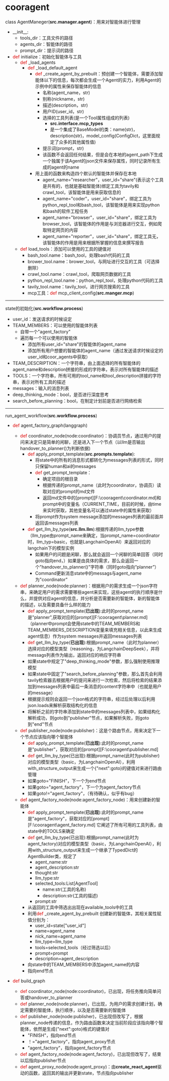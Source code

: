 # cooragent

class AgentManeger(**src.manager.agent**)：用来对智能体进行管理

- \_\_init_\_\:
  - tools_dir：工具文件的路径
  - agents_dir：智能体的路径
  - prompt_dir：提示词的路径
- <font color="#dd0000">def</font> initialize：初始化智能体与工具
  - <font color="#dd0000">def</font> _load_agents
    - <font color="#dd0000">def</font> _load_default_agent
      - <font color="#dd0000">def</font> _create_agent_by_prebuilt：预创建一个智能体，需要添加智能体以下的信息，每次都会生成一个Agent的实力，利用Agent的示例中的属性来保存智能体的信息
        - 名称(agent_name，str)
        - 别称(nickname，str)
        - 描述(description，str)
        - 用户ID(user_id，str)
        - 选择的工具列表(是一个Tool属性组成的列表)
          - **src.interface.mcp_types**
          - 是一个集成了BaseModel的类：name(str)，description(str)，model_config(ConfigDict，这里面规定了众多的其他属性值)
        - 提示词(prompt，str)
        - 该函数不会返回任何结果，但是会在本地的agent_path下生成一个独属于该Agent的json文件来保存属性，同时记录所有生成的agent的name
      - 用上面的函数来构造四个默认的智能体并保存在本地
        - agent_name="researcher"，user_id="share"(表示这个工具是共有的，也就是基础智能体)绑定工具为tavily和crawl_tool，该智能体是用来获取信息的
        - agent_name="coder"，user_id="share"，绑定工具为python_repl_tool和bash_tool，该智能体是用来实现python和bash的软件工程任务
        - agent_name="browser"，user_id="share"，绑定工具为browser_tool，该智能体的作用是与浏览器进行交互，例如爬取特定网页的内容
        - agent_name="reporter"，user_id="share"，绑定工具无，该智能体的作用是用来根据所掌握的信息来撰写报告
  - <font color="#dd0000">def</font> load_tools：添加可以使用的工具的键值对
    - bash_tool.name：bash_tool，处理bash代码的工具
    - brower_tool.name：brower_tool，与网址进行交互的工具（可选择删除）
    - crawl_tool.name：crawl_tool，爬取网页数据的工具
    - python_repl_tool.name：python_repl_tool，处理python代码的工具
    - tavily_tool.name：tavily_tool，进行网页搜索的工具
    - mcp工具：<font color="#dd0000">def</font> mcp_client_config(**src.manger.mcp**)



---

state的初始化(**src.workflow.process**)

- user_id：发送请求的时候设定
- TEAM_MEMBERS：可以使用的智能体列表
  - 自带一个"agent_factory"
  - 遍历每一个可以使用的智能体
    - 添加所有user_id="share"的智能体的agent_name
    - 添加所有用户想要的智能体的agent_name（通过发送请求时候设定的user_id和coor_agents中获取）
- TEAM_DESCRIPTION：一个字符串，由上面选择的所有智能体的agent_name和description拼接的形成的字符串，表示对所有智能体的描述
- TOOLS：一个字符串，所有可用的tool_name和tool_description拼接的字符串，表示对所有工具的描述
- messages：输入的消息列表
- deep_thinking_mode：bool，是否进行深度思考
- search_before_planning：bool，在制定计划前是否进行网络检索



---

run_agent_workflow(**src.workflow.process**)

- <font color="#dd0000">def</font> agent_factory_graph(langgraph)
  - <font color="#dd0000">def</font> coordinator_node(node:coordinator)：协调员节点，通过用户的提问来决定只是简单的闲聊，还是进入下一个节点（以llm是否输出handover_to_planner()为判断依据)
    - <font color="#dd0000">def</font> apply_prompt_template(**src.prompts.template**):
      - 将state中的所有的消息形式都转化为messages列表的形式，同时只保留human和ai的messages
      - <font color="#dd0000">def</font> get_prompt_template：
        - 确定项目的根目录
        - 根据传递的prompt_name（此时为coordinator，协调员）读取对应的prompt的md文件
        - 返回md文件中的[prompt][F:\cooragent\coordinator.md]和prompt中的变量名（CURRENT_TIME，目前的时候，由time来实时获取，其他变量名可以通过state中的属性来获取）
      - 将prompt作为system message添加的messages列表的最前面并返回该messages列表
    - <font color="#dd0000">def</font> get_llm_by_type(**src.llm.llm**):根据传递的llm_type参数（llm_type由prompt_name来确定，当prompt_name=coordinator时，llm_typ=basic，也就是LangchainOpenAI）来返回对应的langchain下的模型实例
      - 如果用户的问题是闲聊，那么就会返回一个闲聊的简单回答（同时goto指向end，）如果是由具体的需求，那么会返回一个"handover_to_planner()"字符串（同时goto指向“planner”）
      - Command更新消息state中的messags与agent_name为"coordinator"
  - <font color="#dd0000">def</font> planner_node(node:planner)：根据用户的需求生成一个json字符串，来确定用户的需求需要哪些agent来实现，这些agent的执行顺序是什么，并提供对应agent的信息，并分析是否需要新的智能体，新的智能体的描述，以及需要具备什么样的能力
    - <font color="#dd0000">def</font> apply_prompt_template(**已出现**):此时的prompt_name是"planner",获取对应的[prompt][F:\cooragent\planner.md]（planner中prompt会使用state中的TEAM_MEMBERS和TEAM_MEMBERS_DESCRIPTION变量来填充相关信息，以此来生成agent信息）作为system messages并返回messages列表
    - <font color="#dd0000">def</font> get_llm_by_type(**已出现**):根据prompt_name（此时为planner）选择对应的模型类型（reasoning，为LangchainDeepSeek），并将messags列表作为输出，返回对应的响应字符串
    - 如果state中规定了"deep_thinking_mode"参数，那么强制使用推理模型
    - 如果state中固定了"search_before_planning"参数，那么首先会利用tavily检索器去根据用户的提问来进行一次检索，然后将检索的结果添加到messages列表中最后一条消息的content字符串中（也就是用户的message）
    - 根据提示规则会返回一个json格式的字符串，经过后处理以后利用json.loads来解析获取结构化的信息
    - 将解析之前的字符串添加到state中的messages列表中，如果结构化解析成功，则goto到"publisher"节点，如果解析失败，则goto到"end"节点
  - <font color="#dd0000">def</font> publisher_node(node:publisher)：这是个路由节点，用来决定下一个节点应该指向哪个智能体
    - <font color="#dd0000">def</font> apply_prompt_template(**已出现**):此时的prompt_name是"publisher"，获取对应的[prompt][F:\cooragent\publisher.md] 
    - <font color="#dd0000">def</font> get_llm_by_type(已出现):根据prompt_name(此时为publisher)对应的模型类型（basic，为LangchainOpenAI），利用with_structure_output来生成一个{"next":goto}的键值对来进行路由管理
    - 如果goto="FINISH"，下一个为end节点
    - 如果goto="agent_factory"，下一个为agent_factory节点
    - 如果goto!="agent_factory"，（有待确认，似乎有bug）
  - <font color="#dd0000">def</font> agent_factory_node(node:agent_factory_node)：用来创建新的智能体
    - <font color="#dd0000">def</font> apply_prompt_template(**已出现**):此时的prompt_name是"agent_factory"，获取对应的[prompt][F:\cooragent\agent_factory.md] 它阐述了所有可用的工具列表，由state中的TOOLS来确定
    - <font color="#dd0000">def</font> get_llm_by_type(已出现):根据prompt_name(此时为agent_factory)对应的模型类型（basic，为LangchainOpenAI），利用with_structure_output来生成一个继承了TypedDict的AgentBuilder类，规定了
      - agent_name:str
      - agent_description:str
      - thought:str
      - llm_type:str
      - selected_tools:List[AgentTool]
        - name:str(工具的名称)
        - description:str(工具的描述)
      - prompt:str
    - 从返回的工具中筛选出出现在available_tools中的工具
    - 利用<font color="#dd0000">def</font> _create_agent_by_prebuilt 创建新的智能体，其相关属性赋值分别为：
      - user_id=state["user_id"]
      - name=agent_name
      - nick_name=agent_name
      - llm_type=llm_type
      - tools=selected_tools（经过筛选以后）
      - prompt=prompt
      - description=agent_description
    - 向state中的TEAM_MEMBERS中添加agent_name的内容
    - 指向end节点



- <font color="#dd0000">def</font> build_graph
  - <font color="#dd0000">def</font> coordinator_node(node:coordinator)，已出现，将任务推向简单问答或handover_to_planner
  - <font color="#dd0000">def</font> planner_node(node:planner)，已出现，为用户的需求创建计划，确定需要的智能体，执行顺序，以及是否需要新的智能体
  - <font color="#dd0000">def</font> publisher_node(node:publisher)，已出现但改写了，根据planner_node传递的信息，作为路由函数来决定当前阶段应该指向哪个智能体，依然是生成{"next":goto}格式的键值对
    - "FINISH"，指向end节点
    - ！="agent_factory"，指向agent_proxy节点
    - "agent_factory"，指向agent_factory节点
  - <font color="#dd0000">def</font> agent_factory_node(node:agent_factory)，已出现但改写了，结束以后指向publisher节点
  - <font color="#dd0000">def</font> agent_proxy_node(node:agent_proxy)：由**create_react_agent**驱动的函数，返回其的输出并更新state，节点指向publisher